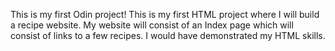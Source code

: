 This is my first Odin project! 
This is my first HTML project where I will build a recipe website.
My website will consist of an Index page which will consist of links to a few recipes. 
I would have demonstrated my HTML skills. 